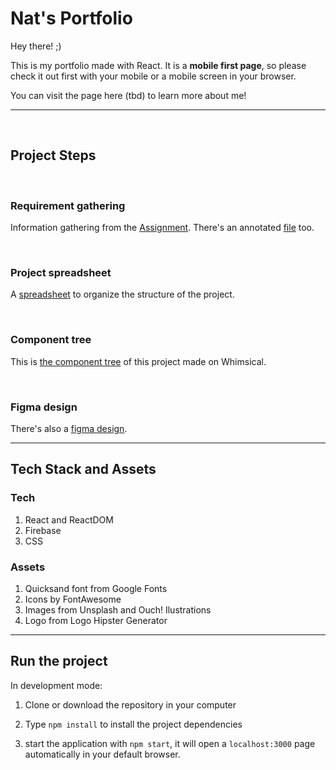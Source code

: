 # Nat's Portfolio

Hey there! ;)

This is my portfolio made with React. It is a **mobile first page**, so please check it out first with your mobile or a mobile screen in your browser.

You can visit the page here (tbd) to learn more about me!

---
<br/>

## Project Steps

<br/>

### Requirement gathering

Information gathering from the [Assignment](https://drive.google.com/file/d/1Q-RhbxOp67tGAp_ifcC5Vi-UJR8nZL3Y/view?usp=sharing).
There's an annotated [file](https://drive.google.com/file/d/1O7RDiawVs3M3x1TaJt5dS3XpFzQh5D7J/view?usp=sharing) too.

<br/>

### Project spreadsheet

A [spreadsheet](https://docs.google.com/spreadsheets/d/1PtzivLOG1BihO8YCzutxD1NveRO6d05IdWaCIcSmUtk/edit?usp=sharing) to organize the structure of the project.

<br/>

### Component tree

This is [the component tree](https://whimsical.com/nat-s-portfolio-QQ4qhwFTeQXTB1KBFtUvv@2Ux7TurymM74mFzNEX6D) of this project made on Whimsical.

<br/>

### Figma design

There's also a [figma design](https://www.figma.com/file/ziThrRablFsBP42aKFRBlh/Nat's-portfolio?node-id=0%3A1).

---

## Tech Stack and Assets

### Tech

1. React and ReactDOM
2. Firebase
3. CSS

### Assets

1. Quicksand font from Google Fonts
2. Icons by FontAwesome
3. Images from Unsplash and Ouch! Ilustrations
4. Logo from Logo Hipster Generator

---

## Run the project

In development mode:

1. Clone or download the repository in your computer

2. Type `npm install` to install the project dependencies

3. start the application with `npm start`, it will open a `localhost:3000` page automatically in your default browser.
